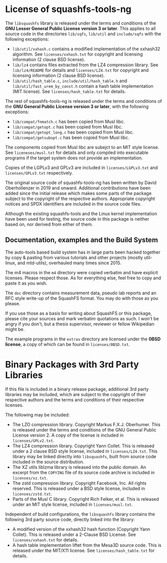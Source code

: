 # License of squashfs-tools-ng

The `libsquashfs` library is released under the terms and conditions of the
**GNU Lesser General Public License version 3 or later**. This applies to
all source code in the directories `lib/sqfs`, `lib/util` and `include/sqfs`
with the following exceptions:

 - `lib/util/xxhash.c` contains a modified implementation of the xxhash32
   algorithm. See `licenses/xxhash.txt` for copyright and licensing
   information (2 clause BSD license).
 - `lib/lz4` contains files extracted from the LZ4 compression library.
   See `lib/lz4/README` for details and `licenses/LZ4.txt` for copyright and
   licensing information (2 clause BSD license).
 - `lib/util/hash_table.c`, `include/util/hash_table.h` and
   `lib/util/fast_urem_by_const.h` contain a hash table implementation (MIT
   license). See `licenses/hash_table.txt` for details.

The rest of squashfs-tools-ng is released under the terms and conditions of
the **GNU General Public License version 3 or later**, with the following
exceptions:

 - `lib/compat/fnmatch.c` has been copied from Musl libc.
 - `lib/compat/getopt.c` has been copied from Musl libc.
 - `lib/compat/getopt_long.c` has been copied from Musl libc.
 - `lib/compat/getsubopt.c` has been copied from Musl libc.

The components copied from Musl libc are subejct to an MIT style license.
See `liceneses/musl.txt` for details and only compiled into executable programs
if the target system does not provide an implementation.

Copies of the LGPLv3 and GPLv3 are included in `licenses/LGPLv3.txt` and
`licenses/GPLv3.txt` respectively.

The original source code of squashfs-tools-ng has been written by David
Oberhollenzer in 2019 and onward. Additional contributions have been added
since the initial release which makes some parts of the package subject to the
copyright of the respective authors. Appropriate copyright notices and SPDX
identifiers are included in the source code files.

Although the existing squashfs-tools and the Linux kernel implementation have
been used for testing, the source code in this package is neither based on,
nor derived from either of them.

## Documentation, examples and the Build System

The auto-tools based build system has in large parts been hacked together by
copy & pasting from various tutorials and other projects (mostly util-linux,
and mtd-utils), overhauled many times since 2015.

The m4 macros in the `m4` directory were copied verbatim and have explicit
licenses. Please respect those. As for everything else, feel free to copy and
paste it as you wish.

The `doc` directory contains measurement data, pseudo lab reports and an RFC
style write-up of the SquashFS format. You may do with those as you please.

If you use those as a basis for writing about SquashFS or this package, please
cite your sources and mark verbatim quotations as such. I won't be angry if you
don't, but a thesis supervisor, reviewer or fellow Wikipedian might be.

The example programs in the `extras` directory are licensed under
the **0BSD license**, a copy of which can be found in `licenses/0BSD.txt`.

# Binary Packages with 3rd Party Libraries

If this file is included in a binary release package, additional 3rd party
libraries may be included, which are subject to the copyright of their
respective authors and the terms and conditions of their respective licenses.

The following may be included:

 - The LZO compression library. Copyright Markus F.X.J. Oberhumer. This is
   released under the terms and conditions of the GNU General Public License
   version 2. A copy of the license is included in `licenses/GPLv2.txt`.
 - The LZ4 compression library. Copyright Yann Collet. This is released under a
   2 clause BSD style license, included in `licenses/LZ4.txt`. This library may
   be linked directly into `libsquashfs`, built from source code included in
   the source distribution.
 - The XZ utils liblzma library is released into the public domain. An excerpt
   from the `COPYING` file of its source code archive is included
   in `licenses/xz.txt`.
 - The zstd compression library. Copyright Facebook, Inc. All rights reserved.
   This is released under a BSD style license, included in `licenses/zstd.txt`.
 - Parts of the Musl C library. Copyright Rich Felker, et al.
   This is released under an MIT style license, included in `licenses/musl.txt`.

Independent of build configurations, the `libsquashfs` library contains
the following 3rd party source code, directly linked into the library:

 - A modified version of the xxhash32 hash function (Copyright Yann Collet).
   This is released under a 2-Clause BSD License. See `licenses/xxhash.txt`
   for details.
 - A hash table implementation liftet from the Mesa3D source code. This is
   released under the MIT/X11 license. See `licenses/hash_table.txt` for
   details.
